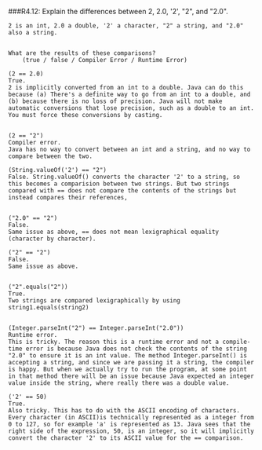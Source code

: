 ###R4.12:
	Explain the differences between 2, 2.0, '2', "2", and "2.0".

	2 is an int, 2.0 a double, '2' a character, "2" a string, and "2.0" also a string.


	What are the results of these comparisons?
		(true / false / Compiler Error / Runtime Error)

	(2 == 2.0)
	True. 
	2 is implicitly converted from an int to a double. Java can do this because (a) There's a definite way to go from an int to a double, and (b) because there is no loss of precision. Java will not make automatic conversions that lose precision, such as a double to an int. You must force these conversions by casting.


	(2 == "2")
	Compiler error.
	Java has no way to convert between an int and a string, and no way to compare between the two. 

	(String.valueOf('2') == "2")
	False. String.valueOf() converts the character '2' to a string, so this becomes a comparision between two strings. But two strings compared with == does not compare the contents of the strings but instead compares their references, 


	("2.0" == "2")
	False.
	Same issue as above, == does not mean lexigraphical equality (character by character).

	("2" == "2")
	False.
	Same issue as above.


	("2".equals("2"))
	True.
	Two strings are compared lexigraphically by using string1.equals(string2)


	(Integer.parseInt("2") == Integer.parseInt("2.0"))
	Runtime error.
	This is tricky. The reason this is a runtime error and not a compile-time error is because Java does not check the contents of the string "2.0" to ensure it is an int value. The method Integer.parseInt() is accepting a string, and since we are passing it a string, the compiler is happy. But when we actually try to run the program, at some point in that method there will be an issue because Java expected an integer value inside the string, where really there was a double value.

	('2' == 50)
	True.
	Also tricky. This has to do with the ASCII encoding of characters. Every character (in ASCII)is technically represented as a integer from 0 to 127, so for example 'a' is represented as 13. Java sees that the right side of the expression, 50, is an integer, so it will implicitly convert the character '2' to its ASCII value for the == comparison. 